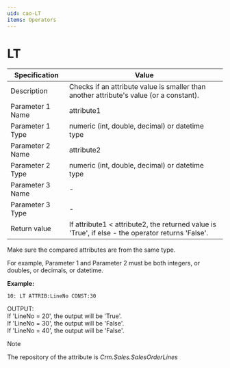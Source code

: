 ```yaml
---
uid: cao-LT
items: Operators
---
```


# LT 

| Specification         | Value                                                        |
| --------------------- | ------------------------------------------------------------ |
| Description           | Checks if an attribute value is smaller than another attribute's value (or a constant).          |
| Parameter 1 Name      | attribute1                                                        |
| Parameter 1 Type      | numeric (int, double, decimal) or datetime type                                    |
| Parameter 2 Name      | attribute2                                                           |
| Parameter 2 Type      | numeric (int, double, decimal) or datetime type                                                            |
| Parameter 3 Name      | -                                                            |
| Parameter 3 Type      | -                                                            |
| Return value          | If attribute1 < attribute2, the returned value is 'True', if else - the operator returns 'False'.                                                          |


Make sure the compared attributes are from the same type. 

For example, Parameter 1 and Parameter 2 must be both integers, or doubles, or decimals, or datetime.

**Example:**

```      
10: LT ATTRIB:LineNo CONST:30   
```
OUTPUT: 
<br/>If 'LineNo = 20', the output will be 'True'.
<br/>If 'LineNo = 30', the output will be 'False'.
<br/>If 'LineNo = 40', the output will be 'False'.


> [!NOTE]
> 
> The repository of the attribute is *Crm.Sales.SalesOrderLines*
